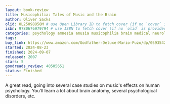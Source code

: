```yaml
---
layout: book-review
title: Musicophilia: Tales of Music and the Brain
author: Oliver Sacks
olid: OL25098858M # use Open Library ID to fetch cover (if no `cover` is provided)
isbn: 9780676979794 # use ISBN to fetch cover (if no `olid` is provided, dashes are optional)
categories: psychology amnesia amusia musicophilia brain medical neurology psychiatry neuropsychology music
tags: 
buy_link: https://www.amazon.com/Godfather-Deluxe-Mario-Puzo/dp/0593542592](https://www.amazon.com/Musicophilia-Tales-Music-Oliver-Sacks/dp/1400040817/ref=tmm_hrd_swatch_0?_encoding=UTF8&qid=&sr=
started: 2024-08-23
finished: 2024-09-07
released: 2007
stars: 5
goodreads_review: 40505651
status: Finished
---
```

A great read, going into several case studies on music's effects on human psychology. You'll learn a lot about brain anatomy, several psychological disorders, etc.
